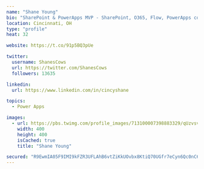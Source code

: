 ```yaml
---
name: "Shane Young"
bio: "SharePoint & PowerApps MVP - SharePoint, O365, Flow, PowerApps consulting? @PowerApps911 | Pure Snark? You found it."
location: Cincinnati, OH
type: "profile"
heat: 32

website: https://t.co/91p5BQ3pUe

twitter:
  username: ShanesCows
  url: https://twitter.com/ShanesCows
  followers: 13635

linkedin:
  url: https://www.linkedin.com/in/cincyshane

topics:
  - Power Apps

images:
  - url: https://pbs.twimg.com/profile_images/713100007398883329/qUzvsvQ3_400x400.jpg
    width: 400
    height: 400
    isCached: true
    title: "Shane Young"

secured: "R9EwmIA05F9IMI9kFZR3UFLAhB6vtZiKkUOvbx8KtiQ70UGfr7eCyn6Qc0nC6ZciYjLxQp4oMMdtScg9Vbu+hyKxzlGYcss24SlZ+RfnrRsrfV9i0auk6AoClgF977l/lEoHId7jVG3mwLbJMkiHhNpYeFeymqp/W+7KzQlzqg+R4+ScDPM7XKZLHuTidFf8NeB7GH3zDnp7vHfUHLWiZ2fCjZ7rGMl1/8Gt4ldZquDTyyQ9luPxlCN2Uye3iLjp9Alb/g3GrlSt8r51MGW/OWDL7TvgjsYgf74P4EeAWnsJKxbbyObmIW12DB71+rH8293sQSLDRN28oUEEQbFmsZPAXeTvUTht8BuhAGmOpL5PaO2wG1rs9i21560sSJgY4MD9ratUjWFyh967nvQcDFDO7kk35E1NA1vuPj5i1JA=;Q1NJXFD8LcWLQXFItq8t5A=="
---
```


